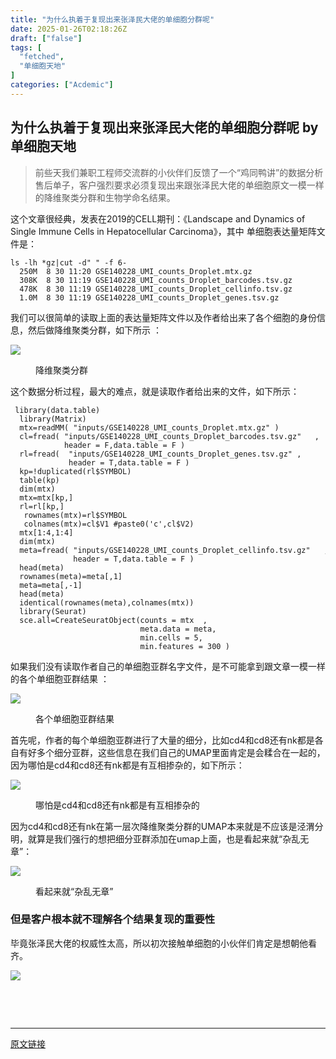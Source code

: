 ```yaml
---
title: "为什么执着于复现出来张泽民大佬的单细胞分群呢"
date: 2025-01-26T02:18:26Z
draft: ["false"]
tags: [
  "fetched",
  "单细胞天地"
]
categories: ["Acdemic"]
---
```

为什么执着于复现出来张泽民大佬的单细胞分群呢 by 单细胞天地
------
<div><section data-tool="mdnice编辑器" data-website="https://www.mdnice.com"><blockquote data-tool="mdnice编辑器"><span></span><p>前些天我们兼职工程师交流群的小伙伴们反馈了一个“鸡同鸭讲”的数据分析售后单子，客户强烈要求必须复现出来跟张泽民大佬的单细胞原文一模一样的降维聚类分群和生物学命名结果。</p></blockquote><p data-tool="mdnice编辑器">这个文章很经典，发表在2019的CELL期刊：《Landscape and Dynamics of Single Immune Cells in Hepatocellular Carcinoma》，其中 单细胞表达量矩阵文件是：</p><pre data-tool="mdnice编辑器"><span></span><code>ls -lh *gz|cut -d<span>" "</span> -f 6-<br>  250M  8 30 11:20 GSE140228_UMI_counts_Droplet.mtx.gz<br>  308K  8 30 11:19 GSE140228_UMI_counts_Droplet_barcodes.tsv.gz<br>  478K  8 30 11:19 GSE140228_UMI_counts_Droplet_cellinfo.tsv.gz<br>  1.0M  8 30 11:19 GSE140228_UMI_counts_Droplet_genes.tsv.gz<br></code></pre><p data-tool="mdnice编辑器">我们可以很简单的读取上面的表达量矩阵文件以及作者给出来了各个细胞的身份信息，然后做降维聚类分群，如下所示 ：</p><p><img data-galleryid="" data-imgfileid="100041984" data-ratio="0.7849056603773585" data-s="300,640" data-src="https://mmbiz.qpic.cn/mmbiz_png/siaia0BDGJdjRG7cXrmNtMHItauH1AZnVPXF4laIibbFku4l6Fg5kbEeJ1ZL00PUZoPNI5wrqLYnGicjJwCVAho2vQ/640?wx_fmt=png&amp;from=appmsg" data-type="png" data-w="1590" src="https://mmbiz.qpic.cn/mmbiz_png/siaia0BDGJdjRG7cXrmNtMHItauH1AZnVPXF4laIibbFku4l6Fg5kbEeJ1ZL00PUZoPNI5wrqLYnGicjJwCVAho2vQ/640?wx_fmt=png&amp;from=appmsg"></p><figure data-tool="mdnice编辑器"><figcaption>降维聚类分群</figcaption></figure><p data-tool="mdnice编辑器">这个数据分析过程，最大的难点，就是读取作者给出来的文件，如下所示：</p><pre data-tool="mdnice编辑器"><span></span><code> <span>library</span>(data.table)<br>  <span>library</span>(Matrix)  <br>  mtx=readMM( <span>"inputs/GSE140228_UMI_counts_Droplet.mtx.gz"</span> ) <br>  cl=fread( <span>"inputs/GSE140228_UMI_counts_Droplet_barcodes.tsv.gz"</span>   ,<br>            header = <span>F</span>,data.table = <span>F</span> )  <br>  rl=fread(  <span>"inputs/GSE140228_UMI_counts_Droplet_genes.tsv.gz"</span> ,<br>             header = <span>T</span>,data.table = <span>F</span> )  <br>  kp=!duplicated(rl$SYMBOL)<br>  table(kp)<br>  dim(mtx)<br>  mtx=mtx[kp,]<br>  rl=rl[kp,] <br>   rownames(mtx)=rl$SYMBOL<br>   colnames(mtx)=cl$V1 <span>#paste0('c',cl$V2)</span><br>  mtx[<span>1</span>:<span>4</span>,<span>1</span>:<span>4</span>]<br>  dim(mtx)<br>  meta=fread( <span>"inputs/GSE140228_UMI_counts_Droplet_cellinfo.tsv.gz"</span>   ,<br>              header = <span>T</span>,data.table = <span>F</span> ) <br>  head(meta)<br>  rownames(meta)=meta[,<span>1</span>]<br>  meta=meta[,-<span>1</span>]<br>  head(meta)<br>  identical(rownames(meta),colnames(mtx)) <br>  <span>library</span>(Seurat)<br>  sce.all=CreateSeuratObject(counts = mtx  , <br>                             meta.data = meta,<br>                             min.cells = <span>5</span>,<br>                             min.features = <span>300</span> )<br></code></pre><p data-tool="mdnice编辑器">如果我们没有读取作者自己的单细胞亚群名字文件，是不可能拿到跟文章一模一样的各个单细胞亚群结果 ：</p><p><img data-galleryid="" data-imgfileid="100041986" data-ratio="0.7829949238578681" data-s="300,640" data-src="https://mmbiz.qpic.cn/mmbiz_png/siaia0BDGJdjRG7cXrmNtMHItauH1AZnVPCRBIl0fyRo5C107h0ubXz4t2KarnMoFxWLLfZ8UPfFDUhia494ZyCGQ/640?wx_fmt=png&amp;from=appmsg" data-type="png" data-w="1576" src="https://mmbiz.qpic.cn/mmbiz_png/siaia0BDGJdjRG7cXrmNtMHItauH1AZnVPCRBIl0fyRo5C107h0ubXz4t2KarnMoFxWLLfZ8UPfFDUhia494ZyCGQ/640?wx_fmt=png&amp;from=appmsg"></p><figure data-tool="mdnice编辑器"><figcaption>各个单细胞亚群结果</figcaption></figure><p data-tool="mdnice编辑器">首先呢，作者的每个单细胞亚群进行了大量的细分，比如cd4和cd8还有nk都是各自有好多个细分亚群，这些信息在我们自己的UMAP里面肯定是会糅合在一起的，因为哪怕是cd4和cd8还有nk都是有互相掺杂的，如下所示：</p><p><img data-galleryid="" data-imgfileid="100041985" data-ratio="0.36272040302267" data-s="300,640" data-src="https://mmbiz.qpic.cn/mmbiz_png/siaia0BDGJdjRG7cXrmNtMHItauH1AZnVPibeonwQVibO7WnMziaczrGyUAqClX45j3duEps7wnSpjWuEQJONzy0LfA/640?wx_fmt=png&amp;from=appmsg" data-type="png" data-w="2382" src="https://mmbiz.qpic.cn/mmbiz_png/siaia0BDGJdjRG7cXrmNtMHItauH1AZnVPibeonwQVibO7WnMziaczrGyUAqClX45j3duEps7wnSpjWuEQJONzy0LfA/640?wx_fmt=png&amp;from=appmsg"></p><figure data-tool="mdnice编辑器"><figcaption>哪怕是cd4和cd8还有nk都是有互相掺杂的</figcaption></figure><p data-tool="mdnice编辑器">因为cd4和cd8还有nk在第一层次降维聚类分群的UMAP本来就是不应该是泾渭分明，就算是我们强行的想把细分亚群添加在umap上面，也是看起来就“杂乱无章”：</p><p><img data-galleryid="" data-imgfileid="100041987" data-ratio="0.48350253807106597" data-s="300,640" data-src="https://mmbiz.qpic.cn/mmbiz_png/siaia0BDGJdjRG7cXrmNtMHItauH1AZnVPa2nLFI8tOuiaUP79Yq5s45DH9icUo070icFAQgE8qp2oHA6WPGG7CsuuQ/640?wx_fmt=png&amp;from=appmsg" data-type="png" data-w="1576" src="https://mmbiz.qpic.cn/mmbiz_png/siaia0BDGJdjRG7cXrmNtMHItauH1AZnVPa2nLFI8tOuiaUP79Yq5s45DH9icUo070icFAQgE8qp2oHA6WPGG7CsuuQ/640?wx_fmt=png&amp;from=appmsg"></p><figure data-tool="mdnice编辑器"><figcaption>看起来就“杂乱无章”</figcaption></figure></section><section data-tool="mdnice编辑器" data-website="https://www.mdnice.com"><h3 data-tool="mdnice编辑器"><span></span><span>但是客户根本就不理解各个结果复现的重要性</span><span></span></h3><p data-tool="mdnice编辑器">毕竟张泽民大佬的权威性太高，所以初次接触单细胞的小伙伴们肯定是想朝他看齐。</p><p><img data-galleryid="" data-imgfileid="100041989" data-ratio="1.1294416243654823" data-s="300,640" data-src="https://mmbiz.qpic.cn/mmbiz_png/siaia0BDGJdjRG7cXrmNtMHItauH1AZnVP4J6gicbmrJFfpNsWlDf39svByVrLQkcE4oCGsvAEd41ZYnIjd9Gqttw/640?wx_fmt=png&amp;from=appmsg" data-type="png" data-w="788" src="https://mmbiz.qpic.cn/mmbiz_png/siaia0BDGJdjRG7cXrmNtMHItauH1AZnVP4J6gicbmrJFfpNsWlDf39svByVrLQkcE4oCGsvAEd41ZYnIjd9Gqttw/640?wx_fmt=png&amp;from=appmsg"></p><p data-tool="mdnice编辑器"><br></p></section><p><br></p><p><mp-style-type data-value="3"></mp-style-type></p></div>  
<hr>
<a href="https://mp.weixin.qq.com/s/5jaTU0ScmjCUhVcS3g_zNw",target="_blank" rel="noopener noreferrer">原文链接</a>
